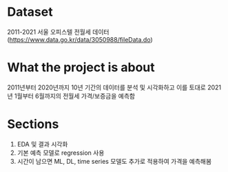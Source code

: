 # Dataset
2011-2021 서울 오피스텔 전월세 데이터
(https://www.data.go.kr/data/3050988/fileData.do)

# What the project is about
2011년부터 2020년까지 10년 기간의 데이터를 분석 및 시각화하고 이를 토대로 2021년 1월부터 6월까지의 전월세 가격/보증금을 예측함

# Sections
1. EDA 및 결과 시각화
2. 기본 예측 모델로 regression 사용
3. 시간이 남으면 ML, DL, time series 모델도 추가로 적용하여 가격을 예측해봄   
